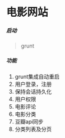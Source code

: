# 电影网站

##### 启动
>grunt  

##### 功能
1. grunt集成自动重启  
2. 用户登录，注册  
3. 保持会话持久化  
4. 用户权限  
5. 电影评论  
6. 电影分类  
7. 豆瓣api同步  
7. 分类列表及分页
